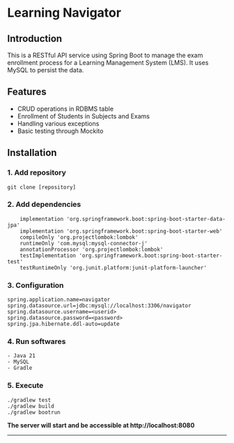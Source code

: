 # Learning Navigator



## Introduction

This is a RESTful API service using Spring Boot to manage the exam enrollment process for a Learning Management System (LMS). It uses MySQL to persist the data.



## Features

- CRUD operations in RDBMS table
- Enrollment of Students in Subjects and Exams
- Handling various exceptions
- Basic testing through Mockito


## Installation



### 1. Add repository
```
git clone [repository]
```


### 2. Add dependencies
```
	implementation 'org.springframework.boot:spring-boot-starter-data-jpa'
	implementation 'org.springframework.boot:spring-boot-starter-web'
	compileOnly 'org.projectlombok:lombok'
	runtimeOnly 'com.mysql:mysql-connector-j'
	annotationProcessor 'org.projectlombok:lombok'
	testImplementation 'org.springframework.boot:spring-boot-starter-test'
	testRuntimeOnly 'org.junit.platform:junit-platform-launcher'
```

### 3. Configuration 
```
spring.application.name=navigator
spring.datasource.url=jdbc:mysql://localhost:3306/navigator
spring.datasource.username=<userid>
spring.datasource.password=<password>
spring.jpa.hibernate.ddl-auto=update
```


### 4. Run softwares
```
- Java 21
- MySQL
- Gradle
``` 


### 5. Execute
```
./gradlew test
./gradlew build
./gradlew bootrun
```


**The server will start and be accessible at http://localhost:8080**

___